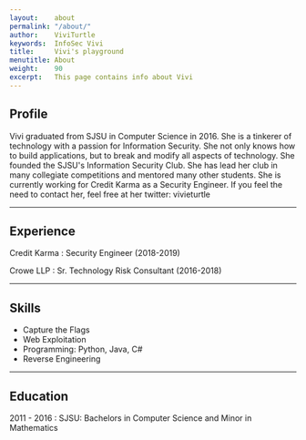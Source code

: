 ```yaml
---
layout:    about
permalink: "/about/"
author:    ViviTurtle
keywords:  InfoSec Vivi
title:     Vivi's playground
menutitle: About
weight:    90
excerpt:   This page contains info about Vivi
---
```


## Profile

Vivi graduated from SJSU in Computer Science in 2016. She is a tinkerer of technology with a passion for Information Security. She not only knows how to build applications, but to break and modify all aspects of technology.  She founded the SJSU's Information Security Club. She has lead her club in many collegiate competitions and mentored many other students. She is currently working for Credit Karma as a Security Engineer. If you feel the need to contact her, feel free at her twitter: vivieturtle

---

## Experience

Credit Karma
: Security Engineer (2018-2019)

Crowe LLP
: Sr. Technology Risk Consultant (2016-2018)


---

## Skills

- Capture the Flags
- Web Exploitation
- Programming: Python, Java, C#
- Reverse Engineering 

---


## Education

2011 - 2016
: SJSU: Bachelors in Computer Science and Minor in Mathematics